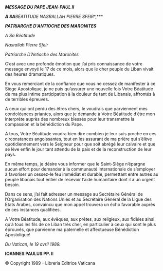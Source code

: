 ***MESSAGE DU PAPE JEAN-PAUL II***

***À SA**BÉATITUDE NASRALLAH PIERRE SFEIR**,***

***PATRIARCHE D'ANTIOCHE DES MARONITES***

*A Sa Béatitude*

*Nasrallah Pierre Sfeir*

*Patriarche D’Antioche des Maronites*

C’est avec une profonde émotion que j’ai pris connaissance de votre message envoyé le 17 de ce mois, alors que le cher peuple du Liban vivait des heures dramatiques.

En vous remerciant de la confiance que vous ne cessez de manifester à ce Siège Apostolique, je ne puis qu’assurer une nouvelle fois Votre Béatitude de ma plus intime participation à la douleur de tant de Libanais, affrontés à de terribles épreuves.

A ceux qui ont perdu des êtres chers, le voudrais que parviennent mes condoléances priantes, alors que je demande à Votre Béatitude d’être mon interprète auprès des nombreux blessés pour leur transmettre la compassion et la bénédiction du Pape.

A tous, Votre Béatitude voudra bien dire combien je leur suis proche en ces circonstances angoissantes, tout en les assurant de ma prière qui s’élève quotidiennement vers le Seigneur pour que soit abrégé leur calvaire et que se lève enfin le jour tant attendu de la paix et de la reconstruction de leur pays.

En même temps, je désire vous informer que le Saint-Siège n’épargne aucun effort pour demander à la communauté internationale de s’employer à favoriser un cessez-le feu immédiat et durable, permettant entre autres au peuple libanais tout entier de recevoir l’aide humanitaire dont il a un urgent besoin.

Dans ce sens, j’ai fait adresser un message au Secrétaire Général de l’Organisation des Nations Unies et au Secrétaire Général de la Ligue des Etats Arabes, convaincu que mon appel trouvera un écho favorable auprès de ces instances qualifiées.

A Votre Béatitude, aux évêques, aux prêtes, aux religieux, aux fidèles ainsi qu’à tous les fils de ce Liban très cher, en particulier à ceux qui sont le plus éprouvés, que parvienne ma paternelle et affectueuse Bénédiction Apostolique!

*Du Vatican, le 19 avril 1989.*

**IOANNES PAULUS PP. II**

© Copyright 1989 - Libreria Editrice Vaticana